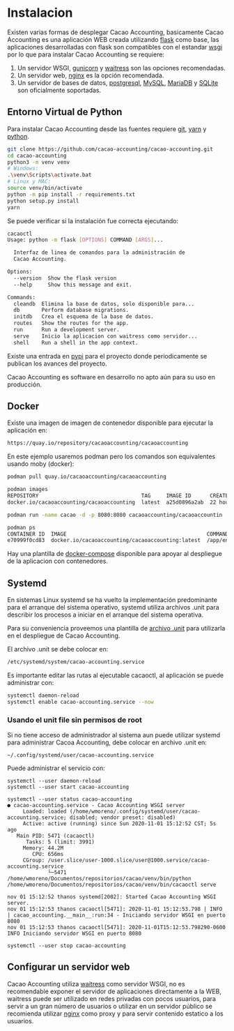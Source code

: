 # Instalacion

Existen varias formas de desplegar Cacao Accounting, basicamente Cacao Accounting es una
aplicación WEB creada utilizando [flask](flask.palletsprojects.com) como base, las aplicaciones
desarrolladas con flask son compatibles con el estandar [wsgi](flask.palletsprojects.com) por lo
que para instalar Cacao Accounting se requiere:

1. Un servidor WSGI, [gunicorn]() y [waitress]() son las opciones recomendadas.
2. Un servidor web, [nginx]() es la opción recomendada.
3. Un servidor de bases de datos, [postgresql](https://www.postgresql.org/), 
[MySQL](https://www.mysql.com/), [MariaDB](https://mariadb.org/) y [SQLite](https://www.sqlite.org/index.html) son oficialmente soportadas.

## Entorno Virtual de Python

Para instalar Cacao Accounting desde las fuentes requiere [git](https://git-scm.com/), [yarn](https://yarnpkg.com/lang/en/) y [python](https://www.python.org/downloads/). 

```bash
git clone https://github.com/cacao-accounting/cacao-accounting.git
cd cacao-accounting
python3 -m venv venv
# Windows:
.\venv\Scripts\activate.bat
# Linux y MAC: 
source venv/bin/activate 
python -m pip install -r requirements.txt
python setup.py install
yarn
```

Se puede verificar si la instalación fue correcta ejecutando:

```bash
cacaoctl
Usage: python -m flask [OPTIONS] COMMAND [ARGS]...

  Interfaz de linea de comandos para la administración de        
  Cacao Accounting.

Options:
  --version  Show the flask version
  --help     Show this message and exit.

Commands:
  cleandb  Elimina la base de datos, solo disponible para...     
  db       Perform database migrations.
  initdb   Crea el esquema de la base de datos.
  routes   Show the routes for the app.
  run      Run a development server.
  serve    Inicio la aplicacion con waitress como servidor...    
  shell    Run a shell in the app context.
```

Existe una entrada en [pypi](https://pypi.org/project/cacao-accounting/) para el
proyecto donde periodicamente se publican los avances del proyecto.

Cacao Accounting es software en desarrollo no apto aún para su uso en producción.

## Docker

Existe una imagen de imagen de contenedor disponible para ejecutar la aplicación en:

```bash
https://quay.io/repository/cacaoaccounting/cacaoaccounting
```

En este ejemplo usaremos podman pero los comandos son equivalentes usando moby (docker):

```bash
podman pull quay.io/cacaoaccounting/cacaoaccounting

podman images
REPOSITORY                                 TAG     IMAGE ID      CREATED       SIZE
docker.io/cacaoaccounting/cacaoaccounting  latest  a25d0896a2ab  22 hours ago  193 MB

podman run -name cacao -d -p 8080:8080 cacaoaccounting/cacaoaccountin

podman ps
CONTAINER ID  IMAGE                                             COMMAND               CREATED         STATUS             PORTS                   NAMES
e70999f0cd83  docker.io/cacaoaccounting/cacaoaccounting:latest  /app/entrypoint.s...  28 seconds ago  Up 28 seconds ago  0.0.0.0:8070->8080/tcp  cacao
```

Hay una plantilla de [docker-compose](https://raw.githubusercontent.com/cacao-accounting/cacao-accounting/development/docker-compose.yml)
disponible para apoyar al despliegue de la aplicacion con
contenedores.

## Systemd


En sistemas Linux systemd se ha vuelto la implementación predominante para
el arranque del sistema operativo, systemd utiliza archivos .unit para describir
los procesos a iniciar en el arranque del sistema operativa.

Para su conveniencia proveemos una plantilla de [archivo .unit](https://github.com/cacao-accounting/cacao-accounting/blob/development/cacao_accounting/misc/ejemplos/cacao-accounting.unit)
para utilizarla en el despliegue de Cacao Accounting.

El archivo .unit se debe colocar en:

```bash
/etc/systemd/system/cacao-accounting.service
```

Es importante editar las rutas al ejecutable cacaoctl, al aplicación se puede
administrar con:

```bash
systemctl daemon-reload
systemctl enable cacao-accounting.service --now
```

### Usando el unit file sin permisos de root

Si no tiene acceso de administrador al sistema aun puede utilizar systemd para
administrar Cacoa Accounting, debe colocar en archivo .unit en:

```
~/.config/systemd/user/cacao-accounting.service
```

Puede administrar el servicio con:

```
systemctl --user daemon-reload
systemctl --user start cacao-accounting

systemctl --user status cacao-accounting
● cacao-accounting.service - Cacao Accounting WSGI server
     Loaded: loaded (/home/wmoreno/.config/systemd/user/cacao-accounting.service; disabled; vendor preset: disabled)
     Active: active (running) since Sun 2020-11-01 15:12:52 CST; 5s ago
   Main PID: 5471 (cacaoctl)
      Tasks: 5 (limit: 3991)
     Memory: 44.2M
        CPU: 656ms
     CGroup: /user.slice/user-1000.slice/user@1000.service/cacao-accounting.service
             └─5471 /home/wmoreno/Documentos/repositorios/cacao/venv/bin/python /home/wmoreno/Documentos/repositorios/cacao/venv/bin/cacaoctl serve

nov 01 15:12:52 thanos systemd[2002]: Started Cacao Accounting WSGI server.
nov 01 15:12:53 thanos cacaoctl[5471]: 2020-11-01 15:12:53.798 | INFO     | cacao_accounting.__main__:run:34 - Iniciando servidor WSGI en puerto 8080
nov 01 15:12:53 thanos cacaoctl[5471]: 2020-11-01T15:12:53.798290-0600 INFO Iniciando servidor WSGI en puerto 8080

systemctl --user stop cacao-accounting
```

## Configurar un servidor web

Cacao Accounting utiliza [waitress](https://docs.pylonsproject.org/projects/waitress/en/stable/)
como servidor WSGI, no es recomendable exponer el servidor de aplicaciones directamente a la WEB,
waitress puede ser utilizado en redes privadas con pocos usuarios, para servir a un gran número de
usuarios o utilizar en un servidor público se recomienda utilizar [nginx](https://nginx.org/en/)
como proxy y para servir contenido estatico a los usuarios.

